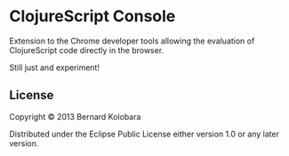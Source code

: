 # ClojureScript Console

Extension to the Chrome developer tools allowing the evaluation of ClojureScript code 
directly in the browser.

Still just and experiment!

## License

Copyright © 2013 Bernard Kolobara

Distributed under the Eclipse Public License either version 1.0 or any later version.
